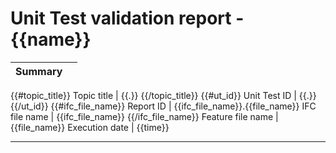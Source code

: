 # Unit Test validation report - {{name}}

|Summary | |
|-|-|
{{#topic_title}}
Topic title | {{.}}
{{/topic_title}}
{{#ut_id}}
Unit Test ID | {{.}}
{{/ut_id}}
{{#ifc_file_name}}
Report ID | {{ifc_file_name}}.{{file_name}}
IFC file name | {{ifc_file_name}}
{{/ifc_file_name}}
Feature file name | {{file_name}}
Execution date | {{time}}

---

